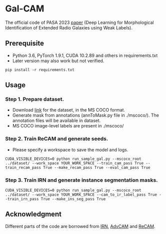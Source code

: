 # Gal-CAM
The official code of PASA 2023 [paper](http://arxiv.org/abs/2308.05166) (Deep Learning for Morphological Identification of Extended Radio Galaxies using Weak Labels). 

## Prerequisite
- Python 3.6, PyTorch 1.9.1, CUDA 10.2.89 and others in requirements.txt
- Later version may also work but not verified.
```
pip install -r requirements.txt
```

## Usage
### Step 1. Prepare dataset.
- Download [link](https://doi.org/10.25919/btk3-vx79) for the dataset, in the MS COCO format.
- Generate mask from annotations (annToMask.py file in ./mscoco/). The annotation files will be available in dataset.
- MS COCO image-level labels are present in ./mscoco/
### Step 2. Train ReCAM and generate seeds.
- Please specify a workspace to save the model and logs.
```
CUDA_VISIBLE_DEVICES=0 python run_sample_gal.py --mscoco_root ../dataset/ --work_space YOUR_WORK_SPACE --train_cam_pass True --train_recam_pass True --make_recam_pass True --eval_cam_pass True
```
### Step 3. Train IRN and generate instance segmentation masks.
```
CUDA_VISIBLE_DEVICES=0 python run_sample_gal.py --mscoco_root ../dataset/ --work_space YOUR_WORK_SPACE --cam_to_ir_label_pass True --train_irn_pass True --make_ins_seg_pass True
```

## Acknowledgment
Different parts of the code are borrowed from [IRN](https://github.com/jiwoon-ahn/irn), [AdvCAM](https://github.com/jbeomlee93/AdvCAM) and [ReCAM](https://github.com/zhaozhengChen/ReCAM).
